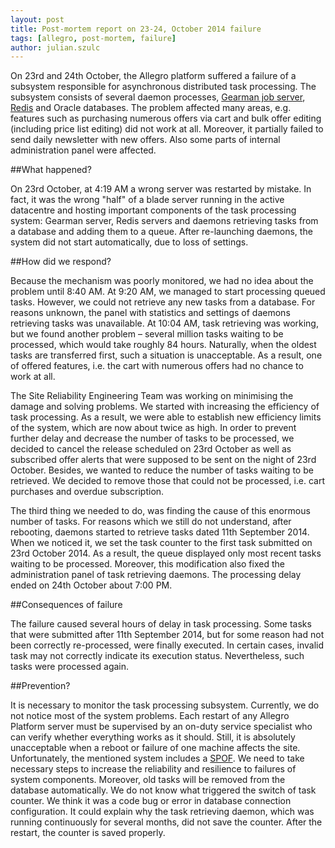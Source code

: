 ```yaml
---
layout: post
title: Post-mortem report on 23-24, October 2014 failure
tags: [allegro, post-mortem, failure]
author: julian.szulc
---
```

On 23rd and 24th October, the Allegro platform suffered a failure of a subsystem
responsible for asynchronous distributed task processing. The subsystem consists
of several daemon processes, [Gearman job server](http://gearman.org),
[Redis](http://redis.io) and Oracle databases. The problem affected many areas,
e.g. features such as purchasing numerous offers via cart and bulk offer editing
(including price list editing) did not work at all.
Moreover, it partially failed to send daily newsletter with new offers.
Also some parts of internal administration panel were affected.

##What happened?

On 23rd October, at 4:19 AM a wrong server was restarted by mistake. In fact, it
was the wrong "half" of a blade server running in the active datacentre and
hosting important components of the task processing system: Gearman server,
Redis servers and daemons retrieving tasks from a database and adding them to a
queue. After re-launching daemons, the system did not start automatically, due
to loss of settings.

##How did we respond?

Because the mechanism was poorly monitored, we had no idea about the problem
until 8:40 AM. At 9:20 AM, we managed to start processing queued tasks. However,
we could not retrieve any new tasks from a database. For reasons unknown, the
panel with statistics and settings of daemons retrieving tasks was unavailable.
At 10:04 AM, task retrieving was working, but we found another problem – several
million tasks waiting to be processed, which would take roughly 84 hours.
Naturally, when the oldest tasks are transferred first, such a situation is
unacceptable. As a result, one of offered features, i.e. the cart with numerous
offers had no chance to work at all.

The Site Reliability Engineering Team was working on minimising the damage and
solving problems. We started with increasing the efficiency of task processing.
As a result, we were able to establish new efficiency limits of the system,
which are now about twice as high. In order to prevent further delay and
decrease the number of tasks to be processed, we decided to cancel the release
scheduled on 23rd October as well as subscribed offer alerts that were supposed
to be sent on the night of 23rd October.
Besides, we wanted to reduce the number of tasks waiting to be retrieved. We
decided to remove those that could not be processed, i.e. cart purchases and
overdue subscription.

The third thing we needed to do, was finding the cause of this enormous number
of tasks. For reasons which we still do not understand, after rebooting, daemons
started to retrieve tasks dated 11th September 2014. When we noticed it, we set
the task counter to the first task submitted on 23rd October 2014. As a result,
the queue displayed only most recent tasks waiting to be processed. Moreover,
this modification also fixed the administration panel of task retrieving
daemons. The processing delay ended on 24th October about 7:00 PM.

##Consequences of failure

The failure caused several hours of delay in task processing. Some tasks that
were submitted after 11th September 2014, but for some reason had not been
correctly re-processed, were finally executed. In certain cases, invalid task
may not correctly indicate its execution status. Nevertheless, such tasks were
processed again.

##Prevention?

It is necessary to monitor the task processing subsystem. Currently, we do not
notice most of the system problems. Each restart of any Allegro Platform server
must be supervised by an on-duty service specialist who can verify whether
everything works as it should. Still, it is absolutely unacceptable when a
reboot or failure of one machine affects the site. Unfortunately, the mentioned
system includes a [SPOF](http://www.wikiwand.com/en/Single_point_of_failure). We
need to take necessary steps to increase the reliability and resilience to
failures of system components. Moreover, old tasks will be removed from the
database automatically.
We do not know what triggered the switch of task counter. We think it was a code
bug or error in database connection configuration. It could explain why the task
retrieving daemon, which was running continuously for several months, did not
save the counter. After the restart, the counter is saved properly.
